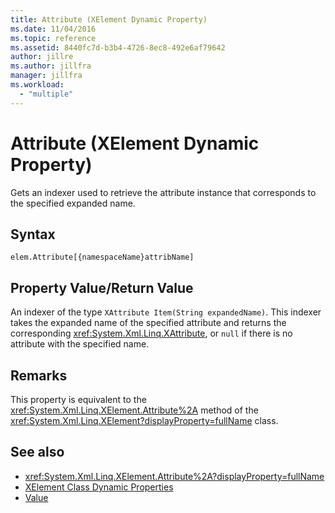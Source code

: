 ```yaml
---
title: Attribute (XElement Dynamic Property)
ms.date: 11/04/2016
ms.topic: reference
ms.assetid: 8440fc7d-b3b4-4726-8ec8-492e6af79642
author: jillre
ms.author: jillfra
manager: jillfra
ms.workload:
  - "multiple"
---
```

# Attribute (XElement Dynamic Property)

Gets an indexer used to retrieve the attribute instance that corresponds to the specified expanded name.

## Syntax

```xaml
elem.Attribute[{namespaceName}attribName]
```

## Property Value/Return Value

An indexer of the type `XAttribute Item(String expandedName)`. This indexer takes the expanded name of the specified attribute and returns the corresponding <xref:System.Xml.Linq.XAttribute>, or `null` if there is no attribute with the specified name.

## Remarks

This property is equivalent to the <xref:System.Xml.Linq.XElement.Attribute%2A> method of the <xref:System.Xml.Linq.XElement?displayProperty=fullName> class.

## See also

- <xref:System.Xml.Linq.XElement.Attribute%2A?displayProperty=fullName>
- [XElement Class Dynamic Properties](../designers/attribute-xelement-dynamic-property.md)
- [Value](../designers/value-xattribute-dynamic-property.md)